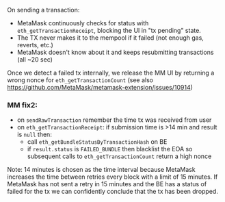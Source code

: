 On sending a transaction:

* MetaMask continuously checks for status with `eth_getTransactionReceipt`, blocking the UI in "tx pending" state.
* The TX never makes it to the mempool if it failed (not enough gas, reverts, etc.)
* MetaMask doesn't know about it and keeps resubmitting transactions (all ~20 sec)

Once we detect a failed tx internally, we release the MM UI by returning a wrong nonce for `eth_getTransactionCount` (see also
https://github.com/MetaMask/metamask-extension/issues/10914)


### MM fix2:

* on `sendRawTransaction` remember the time tx was received from user
* on `eth_getTransactionReceipt`: if submission time is >14 min and result is `null` then:
  * call `eth_getBundleStatusByTransactionHash` on BE
  * if `result.status` is `FAILED_BUNDLE` then blacklist the EOA so subsequent calls to `eth_getTransactionCount` return a high nonce

Note: 14 minutes is chosen as the time interval because MetaMask increases the time between retries every block with a limit of 15 minutes.
If MetaMask has not sent a retry in 15 minutes and the BE has a status of failed for the tx we can confidently conclude that the tx has been dropped.

